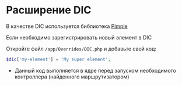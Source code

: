 # Расширение DIC
В качестве DIC используется библиотека [Pimple](https://github.com/silexphp/Pimple)

Если необходимо зарегистрировать новый элемент в DIC

Откройте файл `/app/Overrides/DIC.php` и добавьте свой код:
```php
$dic['my-element'] = 'My super element';
```

* Данный код выполняется в ядре перед запуском необходимого контроллера (найденного маршрутизатором)